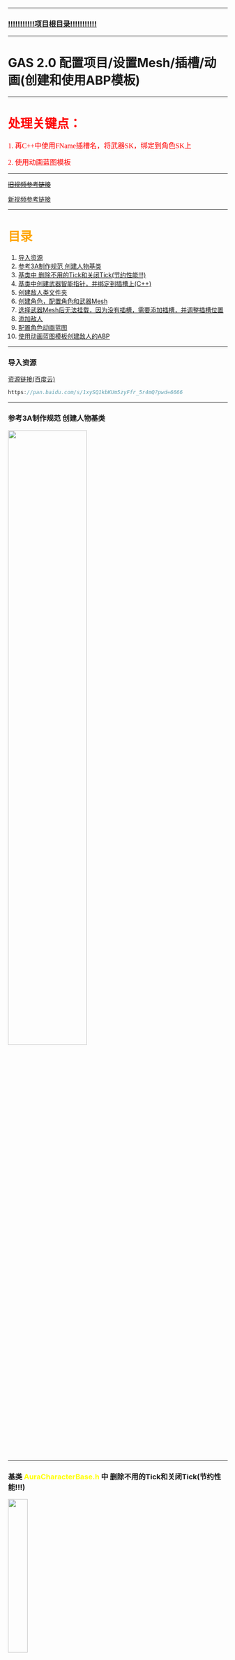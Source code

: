 ___________________________________________________________________________________________
### [!!!!!!!!!!!项目根目录!!!!!!!!!!!](.\\!!!!!!!!!!!项目目录!!!!!!!!!!!.md)
___________________________________________________________________________________________

# GAS 2.0 配置项目/设置Mesh/插槽/动画(创建和使用ABP模板)



___________________________________________________________________________________________

# <font color=red>处理关键点：</font>

<font face="黑体" color=red size=3>1. 再C++中使用FName插槽名，将武器SK，绑定到角色SK上</font>

<font face="黑体" color=red size=3>2. 使用动画蓝图模板</font>

___________________________________________________________________________________________


~~[旧视频参考链接](https://www.bilibili.com/video/BV1fC411x7Af?p=2&vd_source=9e1e64122d802b4f7ab37bd325a89e6c)~~

[新视频参考链接](https://www.bilibili.com/video/BV1JD421E7yC?p=1&vd_source=9e1e64122d802b4f7ab37bd325a89e6c)

___________________________________________________________________________________________
# <font color=orange> 目录 </font>

1. [导入资源](#导入资源)
2. [参考3A制作规范 创建人物基类](#参考3a制作规范-创建人物基类)
3. [基类中 删除不用的Tick和关闭Tick(节约性能!!!)](#基类中-删除不用的tick和关闭tick节约性能)
4. [基类中创建武器智能指针，并绑定到插槽上(C++)](#基类中创建武器智能指针cpp中绑定到插槽上)
5. [创建敌人类文件夹](#创建敌人类文件夹)
6. [创建角色，配置角色和武器Mesh](#创建角色配置角色和武器mesh)
7. [选择武器Mesh后无法挂载，因为没有插槽，需要添加插槽，并调整插槽位置](#选择武器mesh后无法挂载因为没有插槽需要添加插槽并调整插槽位置)
8. [添加敌人](#添加敌人)
9. [配置角色动画蓝图](#配置角色动画蓝图)
10. [使用动画蓝图模板创建敌人的ABP](#使用动画蓝图模板创建敌人的ABP)

___________________________________________________________________________________________

### 导入资源
[资源链接(百度云)](https://pan.baidu.com/s/1xySQ1kbKUm5zyFfr_5r4mQ?pwd=6666)
```cpp
https://pan.baidu.com/s/1xySQ1kbKUm5zyFfr_5r4mQ?pwd=6666
```

___________________________________________________________________________________________
### 参考3A制作规范 创建人物基类
<img src=".\\配图\\GAS-2.0\\3.png" width="60%" height="60%">


___________________________________________________________________________________________

### 基类 <font color=yellow>AuraCharacterBase.h</font> 中 删除不用的Tick和关闭Tick(节约性能!!!)
<img src=".\\配图\\GAS-2.0\\4.png" width="30%" height="30%">

```CPP
    //构造中关闭tick,节约开销
    PrimaryActorTick.bCanEverTick = false;
```

___________________________________________________________________________________________


### 基类<font color=yellow>AuraCharacterBase.h</font>中,创建武器  智能指针 ,cpp中绑定到插槽上

&emsp;

+ `头文件`中：
```cpp
//Combat 战斗
UPROPERTY(EditAnywhere, Category="Combat") 
TObjectPtr<USkeletalMeshComponent> Weapon;
```

&emsp;

+ `源文件`中：
```cpp
AAuraCharacterBase::AAuraCharacterBase()
{
 	//构造中关闭tick,节约开销
	PrimaryActorTick.bCanEverTick = false;

	//创建武器组件并绑定到插槽->WeaponSocket
	Weapon = CreateDefaultSubobject<USkeletalMeshComponent>("Weapon");
	Weapon->SetupAttachment(GetMesh(),FName("WeaponSocket"));
	Weapon->SetCollisionEnabled(ECollisionEnabled::NoCollision);
}
```

&emsp;

&emsp;

##### 知识点：智能指针是什么？

+ 是一个模板类，在生命周期结束时，自动对他进行内存管理，从而避免内存泄漏和悬垂指针的问题


>


### 创建敌人类文件夹
<img src=".\\配图\\GAS-2.0\\8.png" width="60%" height="60%">

___________________________________________________________________________________________


### 创建角色，配置角色和武器Mesh
<img src=".\\配图\\GAS-2.0\\9.png" width="50%" height="50%">

<img src=".\\配图\\GAS-2.0\\10.png" width="100%" height="70%">

___________________________________________________________________________________________


### 选择武器Mesh后无法挂载，因为没有插槽，需要添加插槽，并调整插槽位置

<img src=".\\配图\\GAS-2.0\\11.png" width="60%" height="60%">

<img src=".\\配图\\GAS-2.0\\12.png" width="60%" height="60%">

___________________________________________________________________________________________


### 添加敌人

+ 创建蓝图类继承自AuraEnemy

<img src=".\\配图\\GAS-2.0\\13.png" width="60%" height="60%">

+ 设置敌人和武器的Mesh

<img src=".\\配图\\GAS-2.0\\14.png" width="100%" height="100%">

+ 也需要搞一个叫WeaponSocket的骨骼插槽(已经有了，原插槽改名就可以)

<img src=".\\配图\\GAS-2.0\\15.png" width="100%" height="100%">

___________________________________________________________________________________________

### 配置角色动画蓝图
+ 路径

<img src=".\\配图\\GAS-2.0\\16.png" width="60%">

&emsp;

+ 创建动画状态机

<img src=".\\配图\\GAS-2.0\\17.png" width="100%" height="100%">

<img src=".\\配图\\GAS-2.0\\18.png" width="100%" height="100%">

<img src=".\\配图\\GAS-2.0\\19.png" width="100%" height="100%">

&emsp;

+ 动画蓝图初始化时保存角色变量和移动组件

<img src=".\\配图\\GAS-2.0\\20.png" width="100%" height="100%">

&emsp;

+ 获取Speed变量

<img src=".\\配图\\GAS-2.0\\21.png" width="100%" height="100%">

___________________________________________________________________________________________

### 使用动画蓝图模板创建敌人的ABP
+ 创建角色动画蓝图模板

<img src=".\\配图\\GAS-2.0\\22.png" width="80%">

<img src=".\\配图\\GAS-2.0\\23.png" width="30%">

&emsp;

+ 因为没有选骨骼，所以可以给很多不同骨骼的对象使用

<img src=".\\配图\\GAS-2.0\\24.png" width="70%">

<img src=".\\配图\\GAS-2.0\\25.png" width="50%">

&emsp; 

<font face="黑体" color=red size=5>关键操作！！！：通过混合空间播放器，后续可以在子类中调整播放混合空间</font>

<img src=".\\配图\\GAS-2.0\\26.png" width="100%">

搞定！

&emsp;

&emsp;

使用动画模板给敌人创建ABP

<img src=".\\配图\\GAS-2.0\\27.png" width="100%">

&emsp;

创建ABP

<img src=".\\配图\\GAS-2.0\\28.png" width="60%">

&emsp;

使用模板创建

<img src=".\\配图\\GAS-2.0\\29.png" width="100%">

&emsp;
在资产编辑器 给上动画

<img src=".\\配图\\GAS-2.0\\30.png" width="100%">

&emsp;

给BP配置ABP

<img src=".\\配图\\GAS-2.0\\31.png" width="100%">

&emsp;


参考上面的步骤，创建另一个敌人的ABP

<img src=".\\配图\\GAS-2.0\\32.png" width="100%">

<img src=".\\配图\\GAS-2.0\\33.png" width="100%">

<img src=".\\配图\\GAS-2.0\\34.png" width="100%">

<img src=".\\配图\\GAS-2.0\\35.png" width="100%">

<img src=".\\配图\\GAS-2.0\\36.png" width="100%">

&emsp;

目前只在动画蓝图模板中GetSpeed并没有Set



___________________________________________________________________________________________

[返回目录](#font-colororange-目录-font)
___________________________________________________________________________________________